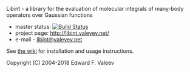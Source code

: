 Libint - a library for the evaluation of molecular integrals of many-body operators over Gaussian functions

- master status: [![Build Status](https://travis-ci.org/evaleev/libint.svg?branch=master)](https://travis-ci.org/evaleev/libint)
- project page: http://libint.valeyev.net/
- e-mail - libint@valeyev.net

See [the wiki](https://github.com/evaleev/libint/wiki) for installation and usage instructions.

Copyright (C) 2004-2018 Edward F. Valeev
